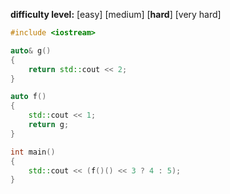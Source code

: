**difficulty level:** [easy] [medium] [**hard**] [very hard]

```cpp
#include <iostream>

auto& g()
{ 
	return std::cout << 2; 
}

auto f()
{
	std::cout << 1;
	return g;
}

int main()
{
	std::cout << (f()() << 3 ? 4 : 5);
}
```
